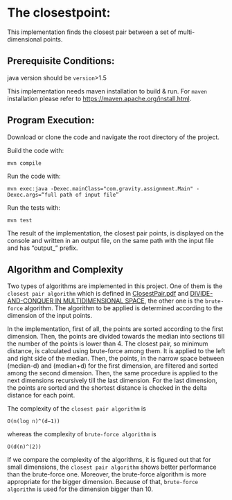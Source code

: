 # The closestpoint:
This implementation finds the closest pair between a set of multi-dimensional points.
## Prerequisite Conditions:
java version should be `version`>1.5

This implementation needs maven installation to build & run.  For `maven` installation please refer to https://maven.apache.org/install.html.
## Program Execution:
Download or clone the code and navigate the root directory of the project.

Build the code with:
```
mvn compile
```
Run the code with:
```
mvn exec:java -Dexec.mainClass="com.gravity.assignment.Main" -Dexec.args=“full path of input file”
```
Run the tests with:
```
mvn test
```
The result of the implementation, the closest pair points, is displayed on the console and written in an output file, on the same path with the input file and has “output_” prefix.  
## Algorithm and Complexity
Two types of algorithms are implemented in this project. One of them is the `closest pair algorithm` which is defined in [ClosestPair.pdf](https://www.cs.ucsb.edu/~suri/cs235/ClosestPair.pdf) and [DIVIDE-AND-CONQUER IN MULTIDIMENSIONAL SPACE](http://citeseerx.ist.psu.edu/viewdoc/download?doi=10.1.1.366.9611&rep=rep1&type=pdf), the other one is the `brute-force` algorithm. The algorithm to be applied is determined according to the dimension of the input points. 

In the implementation, first of all, the points are sorted according to the first dimension. Then, the points are divided towards the median into sections till the number of the points is lower than 4. The closest pair, so minimum distance, is calculated using brute-force among them. It is applied to the left and right side of the median. Then, the points, in the narrow space between (median-d) and (median+d) for the first dimension, are filtered and sorted among the second dimension. Then, the same procedure is applied to the next dimensions recursively till the last dimension. For the  last dimension, the points are sorted and the shortest distance is checked in the delta distance for each point. 

The complexity of the `closest pair algorithm` is
```
O(n(log n)^(d−1))
```
whereas the complexity of `brute-force algorithm` is
```
O(d(n)^(2))
```

If we compare the complexity of the algorithms, it is figured out that for small dimensions, the `closest pair algorithm` shows better performance than the brute-force one. Moreover, the brute-force algorithm is more appropriate for the bigger dimension. Because of that,   `brute-force algorithm` is used for the dimension bigger than 10. 
